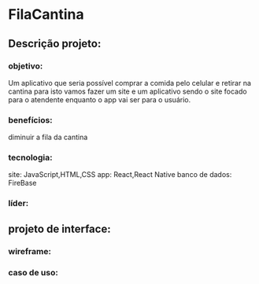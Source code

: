 # FilaCantina
## Descrição projeto:

### objetivo:
Um aplicativo que seria possível comprar a comida pelo celular e retirar na cantina para isto vamos fazer um site e um aplicativo sendo o site focado para o atendente enquanto o app vai ser para o usuário. 
### benefícios:
diminuir a fila da cantina

### tecnologia:
site:
JavaScript,HTML,CSS
app:
React,React Native
banco de dados:
FireBase
### líder:


## projeto de interface:
### wireframe:

### caso de uso:
